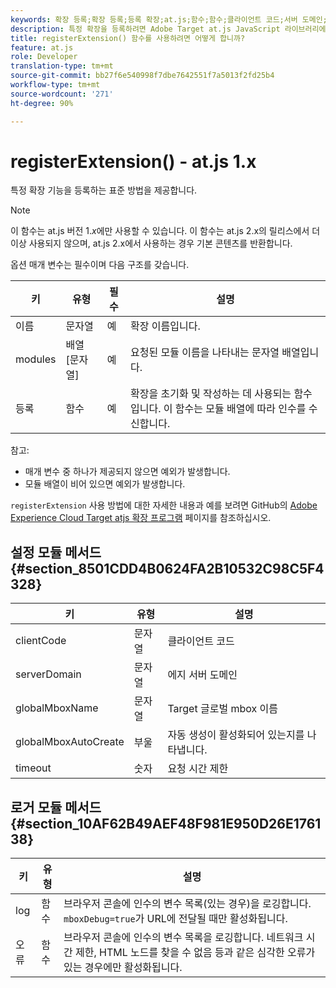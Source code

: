 ```yaml
---
keywords: 확장 등록;확장 등록;등록 확장;at.js;함수;함수;클라이언트 코드;서버 도메인;globalMbox 이름;globalMbox 자동 생성;시간 초과
description: 특정 확장을 등록하려면 Adobe Target at.js JavaScript 라이브러리에 registerExtension() 함수를 사용합니다. (at.js 1.x)
title: registerExtension() 함수를 사용하려면 어떻게 합니까?
feature: at.js
role: Developer
translation-type: tm+mt
source-git-commit: bb27f6e540998f7dbe7642551f7a5013f2fd25b4
workflow-type: tm+mt
source-wordcount: '271'
ht-degree: 90%

---
```



# registerExtension() - at.js 1.x

특정 확장 기능을 등록하는 표준 방법을 제공합니다.

>[!NOTE]
>
>이 함수는 at.js 버전 1.*x*&#x200B;에만 사용할 수 있습니다. 이 함수는 at.js 2.x의 릴리스에서 더 이상 사용되지 않으며, at.js 2.x에서 사용하는 경우 기본 콘텐츠를 반환합니다.

옵션 매개 변수는 필수이며 다음 구조를 갖습니다.

| 키 | 유형 | 필수 | 설명 |
|--- |--- |--- |--- |
| 이름 | 문자열 | 예 | 확장 이름입니다. |
| modules | 배열[문자열] | 예 | 요청된 모듈 이름을 나타내는 문자열 배열입니다. |
| 등록 | 함수 | 예 | 확장을 초기화 및 작성하는 데 사용되는 함수입니다. 이 함수는 모듈 배열에 따라 인수를 수신합니다. |

참고:

* 매개 변수 중 하나가 제공되지 않으면 예외가 발생합니다.
* 모듈 배열이 비어 있으면 예외가 발생합니다.

`registerExtension` 사용 방법에 대한 자세한 내용과 예를 보려면 GitHub의 [Adobe Experience Cloud Target atjs 확장 프로그램](https://github.com/Adobe-Marketing-Cloud/target-atjs-extensions) 페이지를 참조하십시오.

## 설정 모듈 메서드 {#section_8501CDD4B0624FA2B10532C98C5F4328}

| 키 | 유형 | 설명 |
|--- |--- |--- |
| clientCode | 문자열 | 클라이언트 코드 |
| serverDomain | 문자열 | 에지 서버 도메인 |
| globalMboxName | 문자열 | Target 글로벌 mbox 이름 |
| globalMboxAutoCreate | 부울 | 자동 생성이 활성화되어 있는지를 나타냅니다. |
| timeout | 숫자 | 요청 시간 제한 |

## 로거 모듈 메서드 {#section_10AF62B49AEF48F981E950D26E176138}

| 키 | 유형 | 설명 |
|--- |--- |--- |
| log | 함수 | 브라우저 콘솔에 인수의 변수 목록(있는 경우)을 로깅합니다. `mboxDebug=true`가 URL에 전달될 때만 활성화됩니다. |
| 오류 | 함수 | 브라우저 콘솔에 인수의 변수 목록을 로깅합니다. 네트워크 시간 제한, HTML 노드를 찾을 수 없음 등과 같은 심각한 오류가 있는 경우에만 활성화됩니다. |

